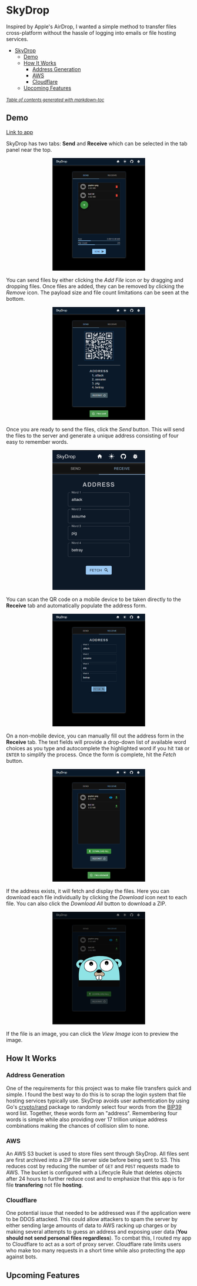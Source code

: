 # SkyDrop
Inspired by Apple's AirDrop, I wanted a simple method to transfer files cross-platform without the hassle of logging into emails or file hosting services. 

- [SkyDrop](#skydrop)
  * [Demo](#demo)
  * [How It Works](#how-it-works)
    + [Address Generation](#address-generation)
    + [AWS](#aws)
    + [Cloudflare](#cloudflare)
  * [Upcoming Features](#upcoming-features)

<small><i><a href='http://ecotrust-canada.github.io/markdown-toc/'>Table of contents generated with markdown-toc</a></i></small>


## Demo

[Link to app](https://www.skydrop.dev)

SkyDrop has two tabs: **Send** and **Receive** which can be selected in the tab panel near the top.

<p align="center">
    <img src="/README/demo1.PNG" alt="demo1" width="50%"/>
</p>

You can send files by either clicking the *Add File* icon or by dragging and dropping files. Once files are added, they can be removed by clicking the *Remove* icon. The payload size and file count limitations can be seen at the bottom.

<p align="center">
    <img src="/README/demo2.PNG" alt="demo2" width="50%"/>
</p>

Once you are ready to send the files, click the *Send* button. This will send the files to the server and generate a unique address consisting of four easy to remember words. 

<p align="center">
    <img src="/README/demo3.PNG" alt="demo3" width="50%"/>
</p>

You can scan the QR code on a mobile device to be taken directly to the **Receive** tab and automatically populate the address form.

<p align="center">
    <img src="/README/demo4.PNG" alt="demo4" width="50%"/>
</p>

On a non-mobile device, you can manually fill out the address form in the **Receive** tab. The text fields will provide a drop-down list of available word choices as you type and autocomplete the highlighted word if you hit `TAB` or `ENTER` to simplify the process. Once the form is complete, hit the *Fetch* button.

<p align="center">
    <img src="/README/demo5.PNG" alt="demo5" width="50%"/>
</p>

If the address exists, it will fetch and display the files. Here you can download each file individually by clicking the *Download* icon next to each file. You can also click the *Download All* button to download a ZIP.

<p align="center">
    <img src="/README/demo6.PNG" alt="demo6" width="50%"/>
</p>

If the file is an image, you can click the *View Image* icon to preview the image.

## How It Works

### Address Generation
One of the requirements for this project was to make file transfers quick and simple. I found the best way to do this is to scrap the login system that file hosting services typically use. SkyDrop avoids user authentication by using Go's [crypto/rand](https://pkg.go.dev/crypto/rand) package to randomly select four words from the [BIP39](https://github.com/bitcoin/bips/blob/master/bip-0039/english.txt) word list. Together, these words form an "address". Remembering four words is simple while also providing over 17 trillion unique address combinations making the chances of collision slim to none.

### AWS
An AWS S3 bucket is used to store files sent through SkyDrop. All files sent are first archived into a ZIP file server side before being sent to S3. This reduces cost by reducing the number of `GET` and `POST` requests made to AWS. The bucket is configured with a Lifecycle Rule that deletes objects after 24 hours to further reduce cost and to emphasize that this app is for file **transfering** not file **hosting**.

### Cloudflare
One potential issue that needed to be addressed was if the application were to be DDOS attacked. This could allow attackers to spam the server by either sending large amounts of data to AWS racking up charges or by making several attempts to guess an address and exposing user data (**You should not send personal files regardless**). To combat this, I routed my app to Cloudflare to act as a sort of proxy server. Cloudflare rate limits users who make too many requests in a short time while also protecting the app against bots.


## Upcoming Features
